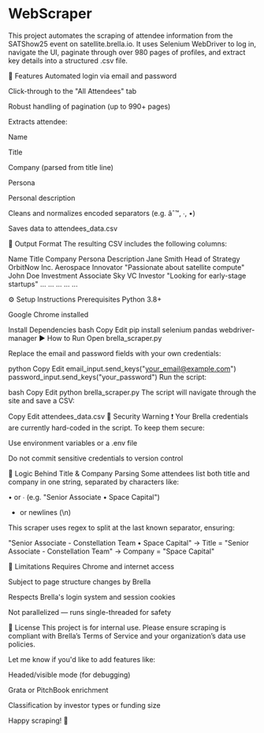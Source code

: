 # WebScraper

This project automates the scraping of attendee information from the SATShow25 event on satellite.brella.io. It uses Selenium WebDriver to log in, navigate the UI, paginate through over 980 pages of profiles, and extract key details into a structured .csv file.

🚀 Features
Automated login via email and password

Click-through to the "All Attendees" tab

Robust handling of pagination (up to 990+ pages)

Extracts attendee:

Name

Title

Company (parsed from title line)

Persona

Personal description

Cleans and normalizes encoded separators (e.g. âˆ™, ∙, •)

Saves data to attendees_data.csv

📁 Output Format
The resulting CSV includes the following columns:

Name	Title	Company	Persona	Description
Jane Smith	Head of Strategy	OrbitNow Inc.	Aerospace Innovator	"Passionate about satellite compute"
John Doe	Investment Associate	Sky VC	Investor	"Looking for early-stage startups"
...	...	...	...	...

⚙️ Setup Instructions
Prerequisites
Python 3.8+

Google Chrome installed

Install Dependencies
bash
Copy
Edit
pip install selenium pandas webdriver-manager
▶️ How to Run
Open brella_scraper.py

Replace the email and password fields with your own credentials:

python
Copy
Edit
email_input.send_keys("your_email@example.com")
password_input.send_keys("your_password")
Run the script:

bash
Copy
Edit
python brella_scraper.py
The script will navigate through the site and save a CSV:

Copy
Edit
attendees_data.csv
🔐 Security Warning
❗ Your Brella credentials are currently hard-coded in the script. To keep them secure:

Use environment variables or a .env file

Do not commit sensitive credentials to version control

🧠 Logic Behind Title & Company Parsing
Some attendees list both title and company in one string, separated by characters like:

• or ∙ (e.g. "Senior Associate • Space Capital")

- or newlines (\n)

This scraper uses regex to split at the last known separator, ensuring:

"Senior Associate - Constellation Team • Space Capital"
→ Title = "Senior Associate - Constellation Team"
→ Company = "Space Capital"

📌 Limitations
Requires Chrome and internet access

Subject to page structure changes by Brella

Respects Brella's login system and session cookies

Not parallelized — runs single-threaded for safety

📄 License
This project is for internal use. Please ensure scraping is compliant with Brella’s Terms of Service and your organization’s data use policies.

Let me know if you'd like to add features like:

Headed/visible mode (for debugging)

Grata or PitchBook enrichment

Classification by investor types or funding size

Happy scraping! 🚀
